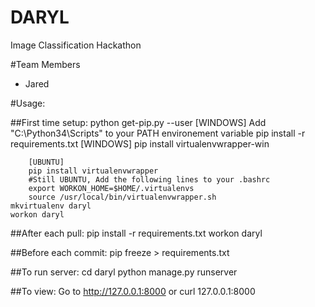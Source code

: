 # DARYL
Image Classification Hackathon

#Team Members
 - Jared

#Usage:

##First time setup:
    python get-pip.py --user
	[WINDOWS] Add "C:\Python34\Scripts\" to your PATH environement variable
    pip install -r requirements.txt
        [WINDOWS]
        pip install virtualenvwrapper-win

        [UBUNTU]
        pip install virtualenvwrapper
        #Still UBUNTU, Add the following lines to your .bashrc
        export WORKON_HOME=$HOME/.virtualenvs
        source /usr/local/bin/virtualenvwrapper.sh
    mkvirtualenv daryl
    workon daryl

##After each pull:
    pip install -r requirements.txt
    workon daryl

##Before each commit:
    pip freeze > requirements.txt

##To run server:
    cd daryl
    python manage.py runserver

##To view:
Go to http://127.0.0.1:8000 
or
    curl 127.0.0.1:8000
